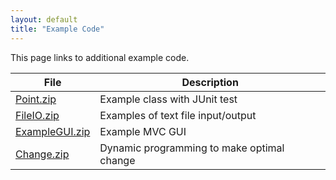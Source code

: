 ```yaml
---
layout: default
title: "Example Code"
---
```


This page links to additional example code.

File                             | Description
-------------------------------- | -----------
[Point.zip](Point.zip)           | Example class with JUnit test
[FileIO.zip](FileIO.zip)         | Examples of text file input/output
[ExampleGUI.zip](ExampleGUI.zip) | Example MVC GUI
[Change.zip](Change.zip)         | Dynamic programming to make optimal change

<!--
Aug 31 | [Employee](Employee.zip) | Example Employee class, JUnit test
Sep 7 | [FileIO.zip](FileIO.zip) | Example File I/O Programs
Sep 14 | [CounterGUI.zip](CounterGUI.zip) | Example MVC GUI
Oct 5 | [BubbleSort.zip](BubbleSort.zip) | Generic method and comparator example
-->

<!--
May 17 | [JUnitExample.zip](JUnitExample.zip) | Example class with JUnit tests
May 17 | [ArrayExample.zip](ArrayExample.zip) | Finding number of elements in an array
May 22 | [ReadCharacters.zip](ReadCharacters.zip) | Read all characters from a text file
May 22 | [ReadLines.zip](ReadLines.zip) | Read all lines of text from a text file
May 22 | [WriteTextFile.zip](WriteTextFile.zip) | Write text to a text file
May 22 | [HandleExceptions.zip](HandleExceptions.zip) | Example of using try/catch and try/finally
May 24 | [GUIExample.zip](GUIExample.zip) | MVC GUI example
-->
